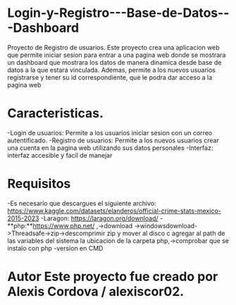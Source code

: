 # Login-y-Registro---Base-de-Datos---Dashboard
Proyecto de Registro de usuarios.
Este proyecto crea una aplicacion web que permite iniciar sesion para entrar a una pagina web donde se mostrara un dashboard que mostrara los datos de manera dinamica desde base de datos a la que estara vinculada. Ademas, permite a los nuevos usuarios registrarse y tener su id correspondiente, que le podra dar acceso a la pagina web

# Caracteristicas.

-Login de usuarios: Permite a los usuarios iniciar sesion con un correo autentificado.
-Registro de usuarios: Permite a los nuevos usuarios crear una cuenta en la pagina web utilizando sus datos personales
-Interfaz: interfaz accesible y facil de manejar

# Requisitos 
-Es necesario que descargues el siguiente archivo: https://www.kaggle.com/datasets/elanderos/official-crime-stats-mexico-2015-2023 
-Laragon: https://laragon.org/download/ 
-**php:**https://www.php.net/ ,->download ->windowsdownload->Threadsafe->zip->descomprimir zip y mover al disco c agregar al path de las variables del sistema la ubicacion de la carpeta php,->comprobar que se instalo con php -version en CMD

# Autor Este proyecto fue creado por Alexis Cordova / alexiscor02.
